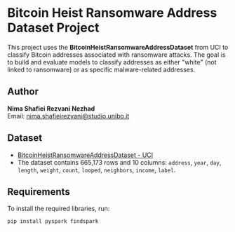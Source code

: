 # Bitcoin Heist Ransomware Address Dataset Project

This project uses the **BitcoinHeistRansomwareAddressDataset** from UCI to classify Bitcoin addresses associated with ransomware attacks. The goal is to build and evaluate models to classify addresses as either "white" (not linked to ransomware) or as specific malware-related addresses.

## Author
**Nima Shafiei Rezvani Nezhad**  
Email: nima.shafieirezvani@studio.unibo.it

## Dataset
- [BitcoinHeistRansomwareAddressDataset - UCI](https://archive.ics.uci.edu/ml/datasets/BitcoinHeistRansomwareAddressDataset)
- The dataset contains 665,173 rows and 10 columns: `address`, `year`, `day`, `length`, `weight`, `count`, `looped`, `neighbors`, `income`, `label`.

## Requirements

To install the required libraries, run:

```bash
pip install pyspark findspark
